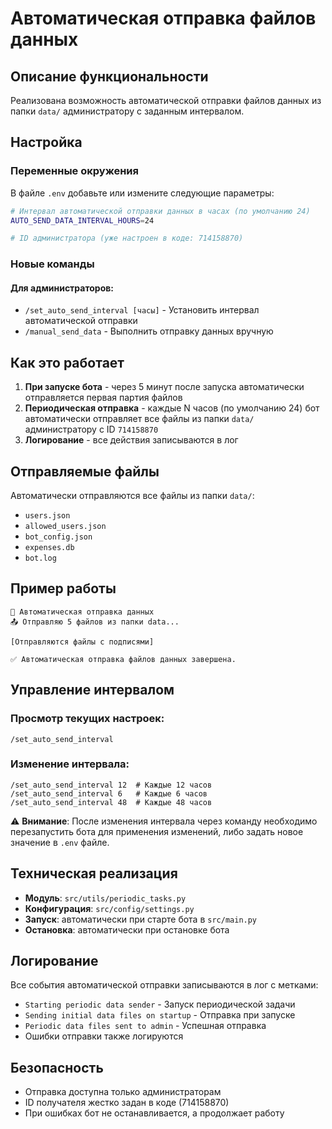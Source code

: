 # Автоматическая отправка файлов данных

## Описание функциональности

Реализована возможность автоматической отправки файлов данных из папки `data/` администратору с заданным интервалом.

## Настройка

### Переменные окружения

В файле `.env` добавьте или измените следующие параметры:

```bash
# Интервал автоматической отправки данных в часах (по умолчанию 24)
AUTO_SEND_DATA_INTERVAL_HOURS=24

# ID администратора (уже настроен в коде: 714158870)
```

### Новые команды

#### Для администраторов:

- `/set_auto_send_interval [часы]` - Установить интервал автоматической отправки
- `/manual_send_data` - Выполнить отправку данных вручную

## Как это работает

1. **При запуске бота** - через 5 минут после запуска автоматически отправляется первая партия файлов
2. **Периодическая отправка** - каждые N часов (по умолчанию 24) бот автоматически отправляет все файлы из папки `data/` администратору с ID `714158870`
3. **Логирование** - все действия записываются в лог

## Отправляемые файлы

Автоматически отправляются все файлы из папки `data/`:
- `users.json`
- `allowed_users.json` 
- `bot_config.json`
- `expenses.db`
- `bot.log`

## Пример работы

```
🤖 Автоматическая отправка данных
📤 Отправляю 5 файлов из папки data...

[Отправляются файлы с подписями]

✅ Автоматическая отправка файлов данных завершена.
```

## Управление интервалом

### Просмотр текущих настроек:
```
/set_auto_send_interval
```

### Изменение интервала:
```
/set_auto_send_interval 12  # Каждые 12 часов
/set_auto_send_interval 6   # Каждые 6 часов
/set_auto_send_interval 48  # Каждые 48 часов
```

⚠️ **Внимание**: После изменения интервала через команду необходимо перезапустить бота для применения изменений, либо задать новое значение в `.env` файле.

## Техническая реализация

- **Модуль**: `src/utils/periodic_tasks.py`
- **Конфигурация**: `src/config/settings.py`
- **Запуск**: автоматически при старте бота в `src/main.py`
- **Остановка**: автоматически при остановке бота

## Логирование

Все события автоматической отправки записываются в лог с метками:
- `Starting periodic data sender` - Запуск периодической задачи
- `Sending initial data files on startup` - Отправка при запуске
- `Periodic data files sent to admin` - Успешная отправка
- Ошибки отправки также логируются

## Безопасность

- Отправка доступна только администраторам
- ID получателя жестко задан в коде (714158870)
- При ошибках бот не останавливается, а продолжает работу
